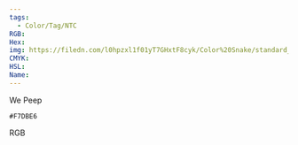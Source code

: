 ```yaml
---
tags:
  - Color/Tag/NTC
RGB:
Hex:
img: https://filedn.com/l0hpzxl1f01yT7GHxtF8cyk/Color%20Snake/standard_csv_to_svg/%23/F7DBE6.svg
CMYK:
HSL:
Name:
---
```

We Peep
```palette
#F7DBE6
```
RGB
